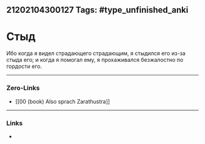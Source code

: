 21202104300127
Tags: #type_unfinished_anki 
---
# Стыд

Ибо когда я видел страдающего страдающим, я стыдился его из-за стыда его; и когда я помогал ему, я прохаживался безжалостно по гордости его.

---
### Zero-Links
- [[00 (book) Also sprach Zarathustra]]
---
### Links
-